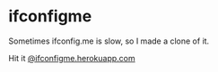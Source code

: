 ifconfigme
==========

Sometimes ifconfig.me is slow, so I made a clone of it.

Hit it [@ifconfigme.herokuapp.com](ifconfigme.herokuapp.com)
